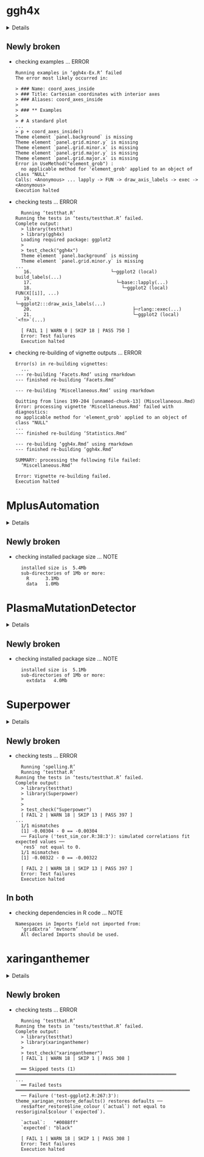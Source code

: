 # ggh4x

<details>

* Version: 0.2.8
* GitHub: https://github.com/teunbrand/ggh4x
* Source code: https://github.com/cran/ggh4x
* Date/Publication: 2024-01-23 21:00:02 UTC
* Number of recursive dependencies: 77

Run `revdepcheck::cloud_details(, "ggh4x")` for more info

</details>

## Newly broken

*   checking examples ... ERROR
    ```
    Running examples in ‘ggh4x-Ex.R’ failed
    The error most likely occurred in:
    
    > ### Name: coord_axes_inside
    > ### Title: Cartesian coordinates with interior axes
    > ### Aliases: coord_axes_inside
    > 
    > ### ** Examples
    > 
    > # A standard plot
    ...
    > p + coord_axes_inside()
    Theme element `panel.background` is missing
    Theme element `panel.grid.minor.y` is missing
    Theme element `panel.grid.minor.x` is missing
    Theme element `panel.grid.major.y` is missing
    Theme element `panel.grid.major.x` is missing
    Error in UseMethod("element_grob") : 
      no applicable method for 'element_grob' applied to an object of class "NULL"
    Calls: <Anonymous> ... lapply -> FUN -> draw_axis_labels -> exec -> <Anonymous>
    Execution halted
    ```

*   checking tests ... ERROR
    ```
      Running ‘testthat.R’
    Running the tests in ‘tests/testthat.R’ failed.
    Complete output:
      > library(testthat)
      > library(ggh4x)
      Loading required package: ggplot2
      > 
      > test_check("ggh4x")
      Theme element `panel.background` is missing
      Theme element `panel.grid.minor.y` is missing
    ...
       16.                             └─ggplot2 (local) build_labels(...)
       17.                               └─base::lapply(...)
       18.                                 └─ggplot2 (local) FUN(X[[i]], ...)
       19.                                   └─ggplot2:::draw_axis_labels(...)
       20.                                     ├─rlang::exec(...)
       21.                                     └─ggplot2 (local) `<fn>`(...)
      
      [ FAIL 1 | WARN 0 | SKIP 18 | PASS 750 ]
      Error: Test failures
      Execution halted
    ```

*   checking re-building of vignette outputs ... ERROR
    ```
    Error(s) in re-building vignettes:
      ...
    --- re-building ‘Facets.Rmd’ using rmarkdown
    --- finished re-building ‘Facets.Rmd’
    
    --- re-building ‘Miscellaneous.Rmd’ using rmarkdown
    
    Quitting from lines 199-204 [unnamed-chunk-13] (Miscellaneous.Rmd)
    Error: processing vignette 'Miscellaneous.Rmd' failed with diagnostics:
    no applicable method for 'element_grob' applied to an object of class "NULL"
    ...
    --- finished re-building ‘Statistics.Rmd’
    
    --- re-building ‘ggh4x.Rmd’ using rmarkdown
    --- finished re-building ‘ggh4x.Rmd’
    
    SUMMARY: processing the following file failed:
      ‘Miscellaneous.Rmd’
    
    Error: Vignette re-building failed.
    Execution halted
    ```

# MplusAutomation

<details>

* Version: 1.1.1
* GitHub: https://github.com/michaelhallquist/MplusAutomation
* Source code: https://github.com/cran/MplusAutomation
* Date/Publication: 2024-01-30 23:40:02 UTC
* Number of recursive dependencies: 89

Run `revdepcheck::cloud_details(, "MplusAutomation")` for more info

</details>

## Newly broken

*   checking installed package size ... NOTE
    ```
      installed size is  5.4Mb
      sub-directories of 1Mb or more:
        R      3.1Mb
        data   1.0Mb
    ```

# PlasmaMutationDetector

<details>

* Version: 1.7.2
* GitHub: NA
* Source code: https://github.com/cran/PlasmaMutationDetector
* Date/Publication: 2018-06-11 07:43:09 UTC
* Number of recursive dependencies: 107

Run `revdepcheck::cloud_details(, "PlasmaMutationDetector")` for more info

</details>

## Newly broken

*   checking installed package size ... NOTE
    ```
      installed size is  5.1Mb
      sub-directories of 1Mb or more:
        extdata   4.0Mb
    ```

# Superpower

<details>

* Version: 0.2.0
* GitHub: https://github.com/arcaldwell49/Superpower
* Source code: https://github.com/cran/Superpower
* Date/Publication: 2022-05-17 13:50:02 UTC
* Number of recursive dependencies: 112

Run `revdepcheck::cloud_details(, "Superpower")` for more info

</details>

## Newly broken

*   checking tests ... ERROR
    ```
      Running ‘spelling.R’
      Running ‘testthat.R’
    Running the tests in ‘tests/testthat.R’ failed.
    Complete output:
      > library(testthat)
      > library(Superpower)
      > 
      > 
      > test_check("Superpower")
      [ FAIL 2 | WARN 18 | SKIP 13 | PASS 397 ]
    ...
      1/1 mismatches
      [1] -0.00304 - 0 == -0.00304
      ── Failure ('test_sim_cor.R:38:3'): simulated correlations fit expected values ──
      `res5` not equal to 0.
      1/1 mismatches
      [1] -0.00322 - 0 == -0.00322
      
      [ FAIL 2 | WARN 18 | SKIP 13 | PASS 397 ]
      Error: Test failures
      Execution halted
    ```

## In both

*   checking dependencies in R code ... NOTE
    ```
    Namespaces in Imports field not imported from:
      ‘gridExtra’ ‘mvtnorm’
      All declared Imports should be used.
    ```

# xaringanthemer

<details>

* Version: 0.4.2
* GitHub: https://github.com/gadenbuie/xaringanthemer
* Source code: https://github.com/cran/xaringanthemer
* Date/Publication: 2022-08-20 18:40:02 UTC
* Number of recursive dependencies: 75

Run `revdepcheck::cloud_details(, "xaringanthemer")` for more info

</details>

## Newly broken

*   checking tests ... ERROR
    ```
      Running ‘testthat.R’
    Running the tests in ‘tests/testthat.R’ failed.
    Complete output:
      > library(testthat)
      > library(xaringanthemer)
      > 
      > test_check("xaringanthemer")
      [ FAIL 1 | WARN 18 | SKIP 1 | PASS 308 ]
      
      ══ Skipped tests (1) ═══════════════════════════════════════════════════════════
    ...
      ══ Failed tests ════════════════════════════════════════════════════════════════
      ── Failure ('test-ggplot2.R:267:3'): theme_xaringan_restore_defaults() restores defaults ──
      res$after_restore$line_colour (`actual`) not equal to res$original$colour (`expected`).
      
      `actual`:   "#0088ff"
      `expected`: "black"  
      
      [ FAIL 1 | WARN 18 | SKIP 1 | PASS 308 ]
      Error: Test failures
      Execution halted
    ```

